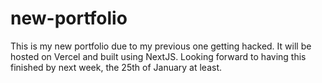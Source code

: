 # new-portfolio
This is my new portfolio due to my previous one getting hacked. It will be hosted on Vercel and built using NextJS. Looking forward to having this finished by next week, the 25th of January at least.
